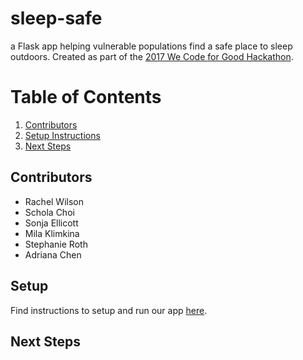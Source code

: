 # sleep-safe
a Flask app helping vulnerable populations find a safe place to sleep outdoors.  Created as part of the [2017 We Code for Good Hackathon](https://wecodeforgood2017.splashthat.com/).

# Table of Contents

1. [Contributors](#contributors)
2. [Setup Instructions](#setup)
3. [Next Steps](#next-steps)

## Contributors

* Rachel Wilson
* Schola Choi
* Sonja Ellicott
* Mila Klimkina
* Stephanie Roth
* Adriana Chen

## Setup

Find instructions to setup and run our app [here](https://github.com/razzlepdx/sleep-safe/blob/master/SETUP.md).

## Next Steps

